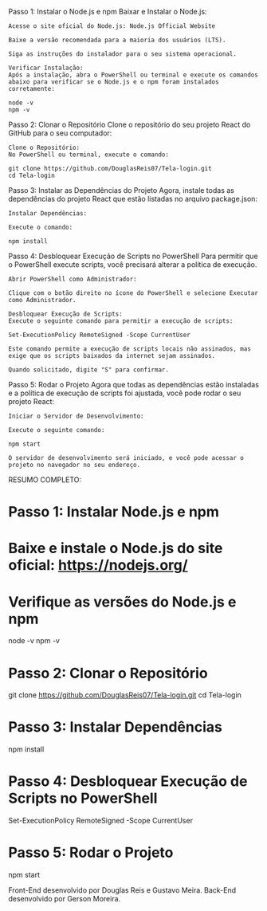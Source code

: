 Passo 1: Instalar o Node.js e npm
    Baixar e Instalar o Node.js:

    Acesse o site oficial do Node.js: Node.js Official Website

    Baixe a versão recomendada para a maioria dos usuários (LTS).

    Siga as instruções do instalador para o seu sistema operacional.

    Verificar Instalação:
    Após a instalação, abra o PowerShell ou terminal e execute os comandos abaixo para verificar se o Node.js e o npm foram instalados corretamente:

    node -v
    npm -v


Passo 2: Clonar o Repositório
    Clone o repositório do seu projeto React do GitHub para o seu computador:

    Clone o Repositório:
    No PowerShell ou terminal, execute o comando:

    git clone https://github.com/DouglasReis07/Tela-login.git
    cd Tela-login


Passo 3: Instalar as Dependências do Projeto
    Agora, instale todas as dependências do projeto React que estão listadas no arquivo package.json:

    Instalar Dependências:

    Execute o comando:

    npm install


Passo 4: Desbloquear Execução de Scripts no PowerShell
    Para permitir que o PowerShell execute scripts, você precisará alterar a política de execução.

    Abrir PowerShell como Administrador:

    Clique com o botão direito no ícone do PowerShell e selecione Executar como Administrador.

    Desbloquear Execução de Scripts:
    Execute o seguinte comando para permitir a execução de scripts:

    Set-ExecutionPolicy RemoteSigned -Scope CurrentUser

    Este comando permite a execução de scripts locais não assinados, mas exige que os scripts baixados da internet sejam assinados.

    Quando solicitado, digite "S" para confirmar.

Passo 5: Rodar o Projeto
    Agora que todas as dependências estão instaladas e a política de execução de scripts foi ajustada, você pode rodar o seu projeto React:

    Iniciar o Servidor de Desenvolvimento:

    Execute o seguinte comando:

    npm start

    O servidor de desenvolvimento será iniciado, e você pode acessar o projeto no navegador no seu endereço.


RESUMO COMPLETO:

# Passo 1: Instalar Node.js e npm
# Baixe e instale o Node.js do site oficial: https://nodejs.org/
# Verifique as versões do Node.js e npm
node -v
npm -v

# Passo 2: Clonar o Repositório
git clone https://github.com/DouglasReis07/Tela-login.git
cd Tela-login

# Passo 3: Instalar Dependências
npm install

# Passo 4: Desbloquear Execução de Scripts no PowerShell
Set-ExecutionPolicy RemoteSigned -Scope CurrentUser

# Passo 5: Rodar o Projeto
npm start

Front-End desenvolvido por Douglas Reis e Gustavo Meira.
Back-End desenvolvido por Gerson Moreira.

